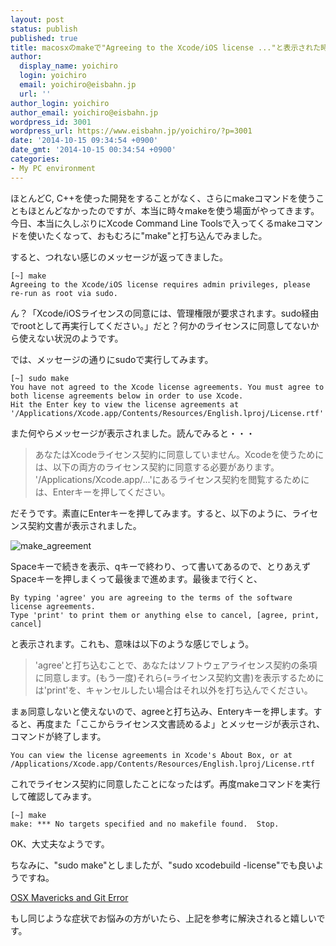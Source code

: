 ```yaml
---
layout: post
status: publish
published: true
title: macosxのmakeで"Agreeing to the Xcode/iOS license ..."と表示された時の対処方法
author:
  display_name: yoichiro
  login: yoichiro
  email: yoichiro@eisbahn.jp
  url: ''
author_login: yoichiro
author_email: yoichiro@eisbahn.jp
wordpress_id: 3001
wordpress_url: https://www.eisbahn.jp/yoichiro/?p=3001
date: '2014-10-15 09:34:54 +0900'
date_gmt: '2014-10-15 00:34:54 +0900'
categories:
- My PC environment
---
```


ほとんどC, C++を使った開発をすることがなく、さらにmakeコマンドを使うこともほとんどなかったのですが、本当に時々makeを使う場面がやってきます。今日、本当に久しぶりにXcode Command Line Toolsで入ってくるmakeコマンドを使いたくなって、おもむろに"make"と打ち込んでみました。

すると、つれない感じのメッセージが返ってきました。

```
[~] make
Agreeing to the Xcode/iOS license requires admin privileges, please re-run as root via sudo.
```

ん？「Xcode/iOSライセンスの同意には、管理権限が要求されます。sudo経由でrootとして再実行してください。」だと？何かのライセンスに同意してないから使えない状況のようです。

では、メッセージの通りにsudoで実行してみます。

```
[~] sudo make
You have not agreed to the Xcode license agreements. You must agree to both license agreements below in order to use Xcode.
Hit the Enter key to view the license agreements at '/Applications/Xcode.app/Contents/Resources/English.lproj/License.rtf'
```

また何やらメッセージが表示されました。読んでみると・・・

>あなたはXcodeライセンス契約に同意していません。Xcodeを使うためには、以下の両方のライセンス契約に同意する必要があります。
'/Applications/Xcode.app/...'にあるライセンス契約を閲覧するためには、Enterキーを押してください。


だそうです。素直にEnterキーを押してみます。すると、以下のように、ライセンス契約文書が表示されました。

![make_agreement](https://www.eisbahn.jp/yoichiro/images/2014/10/make_agreement.png)

Spaceキーで続きを表示、qキーで終わり、って書いてあるので、とりあえずSpaceキーを押しまくって最後まで進めます。最後まで行くと、

```
By typing 'agree' you are agreeing to the terms of the software license agreements.
Type 'print' to print them or anything else to cancel, [agree, print, cancel]
```

と表示されます。これも、意味は以下のような感じでしょう。

>'agree'と打ち込むことで、あなたはソフトウェアライセンス契約の条項に同意します。(もう一度)それら(=ライセンス契約文書)を表示するためには'print'を、キャンセルしたい場合はそれ以外を打ち込んでください。


まぁ同意しないと使えないので、agreeと打ち込み、Enteryキーを押します。すると、再度また「ここからライセンス文書読めるよ」とメッセージが表示され、コマンドが終了します。

```
You can view the license agreements in Xcode's About Box, or at
/Applications/Xcode.app/Contents/Resources/English.lproj/License.rtf
```

これでライセンス契約に同意したことになったはず。再度makeコマンドを実行して確認してみます。

```
[~] make
make: *** No targets specified and no makefile found.  Stop.
```

OK、大丈夫なようです。

ちなみに、"sudo make"としましたが、"sudo xcodebuild -license"でも良いようですね。

[OSX Mavericks and Git Error](http://mynameispagewood.com/web-development/osx-mavericks-git-error/)

もし同じような症状でお悩みの方がいたら、上記を参考に解決されると嬉しいです。
